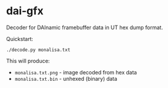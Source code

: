# dai-gfx

Decoder for DAInamic framebuffer data in UT hex dump format.

Quickstart:
```shell
./decode.py monalisa.txt
```

This will produce:
 * `monalisa.txt.png` - image decoded from hex data
 * `monalisa.txt.bin` - unhexed (binary) data
